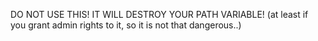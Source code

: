DO NOT USE THIS! IT WILL DESTROY YOUR PATH VARIABLE! (at least if you grant admin rights to it, so it is not that dangerous..)
